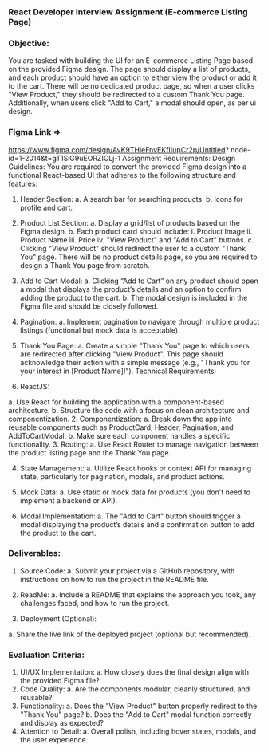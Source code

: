 ### React Developer Interview Assignment (E-commerce Listing Page)

### Objective:
You are tasked with building the UI for an E-commerce Listing Page based
on the provided Figma design. The page should display a list of products, and
each product should have an option to either view the product or add it to the
cart. There will be no dedicated product page, so when a user clicks "View
Product," they should be redirected to a custom Thank You page.
Additionally, when users click "Add to Cart," a modal should open, as per ui
design.

### Figma Link =>
https://www.figma.com/design/AvK9THieFnvEKfIIupCr2p/Untitled?
node-id=1-2014&t=gT1SiG9uEORZICLj-1
Assignment Requirements:
Design Guidelines:
You are required to convert the provided Figma design into a functional
React-based UI that adheres to the following structure and features:
1. Header Section:
a. A search bar for searching products.
b. Icons for profile and cart.
2. Product List Section:
a. Display a grid/list of products based on the Figma design.
b. Each product card should include:
i. Product Image
ii. Product Name
iii. Price
iv. "View Product" and "Add to Cart" buttons.
c. Clicking "View Product" should redirect the user to a custom
"Thank You" page. There will be no product details page, so you
are required to design a Thank You page from scratch.

3. Add to Cart Modal:
a. Clicking “Add to Cart” on any product should open a modal that
displays the product’s details and an option to confirm adding the
product to the cart.
b. The modal design is included in the Figma file and should be
closely followed.

4. Pagination:
a. Implement pagination to navigate through multiple product
listings (functional but mock data is acceptable).

5. Thank You Page:
a. Create a simple "Thank You" page to which users are redirected
after clicking "View Product". This page should acknowledge their
action with a simple message (e.g., "Thank you for your interest in
[Product Name]!").
Technical Requirements:
1. ReactJS:


a. Use React for building the application with a component-based
architecture.
b. Structure the code with a focus on clean architecture and
componentization.
2. Componentization:
a. Break down the app into reusable components such as
ProductCard, Header, Pagination, and AddToCartModal.
b. Make sure each component handles a specific functionality.
3. Routing:
a. Use React Router to manage navigation between the product
listing page and the Thank You page.

4. State Management:
a. Utilize React hooks or context API for managing state,
particularly for pagination, modals, and product actions.

5. Mock Data:
a. Use static or mock data for products (you don't need to
implement a backend or API).

6. Modal Implementation:
a. The "Add to Cart" button should trigger a modal displaying the
product’s details and a confirmation button to add the product to
the cart.
### Deliverables:
1. Source Code:
a. Submit your project via a GitHub repository, with instructions on
how to run the project in the README file.

2. ReadMe:
a. Include a README that explains the approach you took, any
challenges faced, and how to run the project.

3. Deployment (Optional):


a. Share the live link of the deployed project (optional but
recommended).

### Evaluation Criteria:
1. UI/UX Implementation:
a. How closely does the final design align with the provided Figma
file?
2. Code Quality:
a. Are the components modular, cleanly structured, and reusable?
3. Functionality:
a. Does the "View Product" button properly redirect to the "Thank
You" page?
b. Does the "Add to Cart" modal function correctly and display as
expected?
4. Attention to Detail:
a. Overall polish, including hover states, modals, and the user
experience.
